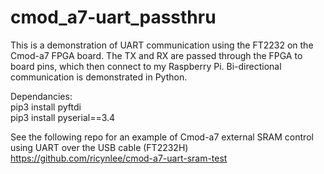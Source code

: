 # cmod_a7-uart_passthru
This is a demonstration of UART communication using the FT2232 on the Cmod-a7 FPGA board. The TX and RX are passed through the FPGA to board pins, which then connect to my Raspberry Pi. Bi-directional communication is demonstrated in Python.

<p>Dependancies:<br>
pip3 install pyftdi<br>
pip3 install pyserial==3.4</p>

See the following repo for an example of Cmod-a7 external SRAM control using UART over the USB cable (FT2232H)
https://github.com/ricynlee/cmod-a7-uart-sram-test
